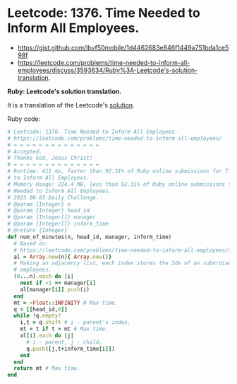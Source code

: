 # Leetcode: 1376. Time Needed to Inform All Employees.

- https://gist.github.com/lbvf50mobile/1d4462683e846f1449a751bda1ce598f
- https://leetcode.com/problems/time-needed-to-inform-all-employees/discuss/3593634/Ruby%3A-Leetcode's-solution-translation.


**Ruby: Leetcode's solution translation.**

It is a translation of the Leetcode's [solution](https://leetcode.com/problems/time-needed-to-inform-all-employees/solution/).


Ruby code:
```Ruby
# Leetcode: 1376. Time Needed to Inform All Employees.
# https://leetcode.com/problems/time-needed-to-inform-all-employees/
# = = = = = = = = = = = = = =
# Accepted.
# Thanks God, Jesus Christ!
# = = = = = = = = = = = = = =
# Runtime: 411 ms, faster than 92.31% of Ruby online submissions for Time Needed
# to Inform All Employees.
# Memory Usage: 224.4 MB, less than 92.31% of Ruby online submissions for Time
# Needed to Inform All Employees.
# 2023.06.03 Daily Challenge.
# @param {Integer} n
# @param {Integer} head_id
# @param {Integer[]} manager
# @param {Integer[]} inform_time
# @return {Integer}
def num_of_minutes(n, head_id, manager, inform_time)
  # Based on:
  # https://leetcode.com/problems/time-needed-to-inform-all-employees/solution/
  al = Array.new(n){ Array.new()}
  # Making an adjacency list, each index stores the Ids of an subordiante
  # employees.
  (0...n).each do |i|
    next if -1 == manager[i]
    al[manager[i]].push(i)
  end
  mt = -Float::INFINITY # Max time.
  q = [[head_id,0]]
  while !q.empty?
    i,t = q.shift # i - parent's index.
    mt = t if t > mt # Max time.
    al[i].each do |j|
      # i - parent, j - child.
      q.push([j,t+inform_time[i]])
    end
  end
  return mt # Max time.
end
```
